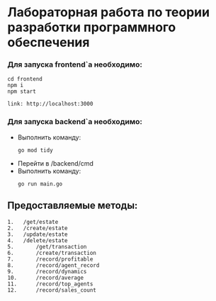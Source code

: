 # Лабораторная работа по теории разработки программного обеспечения

### Для запуска frontend`a необходимо:

```
cd frontend
npm i
npm start

link: http://localhost:3000
```

### Для запуска backend`a необходимо:

- Выполнить команду:
  ```
  go mod tidy
  ```
- Перейти в /backend/cmd
- Выполнить команду:
  ```
  go run main.go
  ```

## Предоставляемые методы:
```
1.	 /get/estate
2.	 /create/estate
3.	 /update/estate
4.	 /delete/estate
5.       /get/transaction
6.       /create/transaction
7.       /record/profitable
8.       /record/agent_record
9.       /record/dynamics
10.      /record/average
11.      /record/top_agents
12.      /record/sales_count
```
